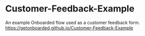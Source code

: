 # Customer-Feedback-Example
An example Onboarded flow used as a customer feedback form. https://getonboarded.github.io/Customer-Feedback-Example
